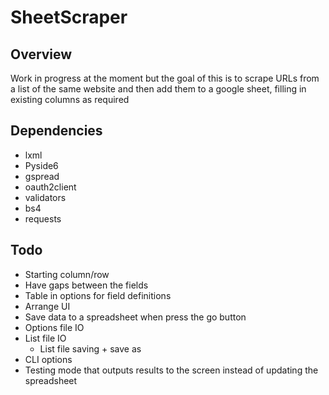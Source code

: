 # SheetScraper

## Overview

Work in progress at the moment but the goal of this is to scrape URLs from a list of the same website and then add them to a google sheet, filling in existing columns as required

## Dependencies

- lxml
- Pyside6
- gspread
- oauth2client
- validators
- bs4
- requests

## Todo

- Starting column/row
- Have gaps between the fields
- Table in options for field definitions
- Arrange UI
- Save data to a spreadsheet when press the go button
- Options file IO
- List file IO
  - List file saving + save as
- CLI options
- Testing mode that outputs results to the screen instead of updating the spreadsheet
